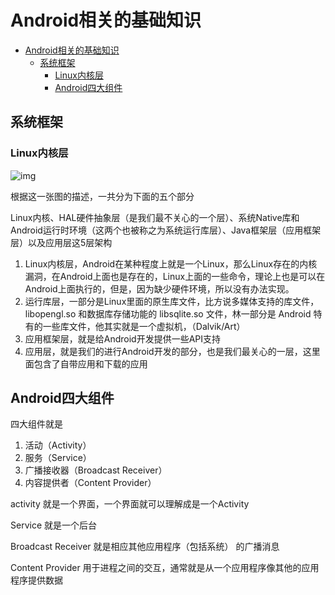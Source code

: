 # Android相关的基础知识

- [Android相关的基础知识](#android相关的基础知识)
  - [系统框架](#系统框架)
    - [Linux内核层](#linux内核层)
    - [Android四大组件](#android四大组件)

## 系统框架

### Linux内核层

![img](C:\Users\86480\Desktop\ParameciaAndroidReverse\教程\assets\1620.jpeg)

根据这一张图的描述，一共分为下面的五个部分 

Linux内核、HAL硬件抽象层（是我们最不关心的一个层）、系统Native库和Android运行时环境（这两个也被称之为系统运行库层）、Java框架层（应用框架层）以及应用层这5层架构

1. Linux内核层，Android在某种程度上就是一个Linux，那么Linux存在的内核漏洞，在Android上面也是存在的，Linux上面的一些命令，理论上也是可以在Android上面执行的，但是，因为缺少硬件环境，所以没有办法实现。
2. 运行库层，一部分是Linux里面的原生库文件，比方说多媒体支持的库文件，libopengl.so 和数据库存储功能的 libsqlite.so 文件，林一部分是 Android 特有的一些库文件，他其实就是一个虚拟机，（Dalvik/Art）
3. 应用框架层，就是给Android开发提供一些API支持
4. 应用层，就是我们的进行Android开发的部分，也是我们最关心的一层，这里面包含了自带应用和下载的应用



## Android四大组件

四大组件就是

1. 活动（Activity）
2. 服务（Service）
3. 广播接收器（Broadcast Receiver）
4. 内容提供者（Content Provider）

activity 就是一个界面，一个界面就可以理解成是一个Activity

Service 就是一个后台

Broadcast Receiver 就是相应其他应用程序（包括系统） 的广播消息

Content Provider 用于进程之间的交互，通常就是从一个应用程序像其他的应用程序提供数据